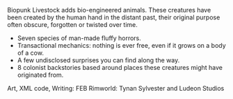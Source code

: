 Biopunk Livestock adds bio-engineered animals. These creatures have been created by the human hand in the distant past, their original purpose often obscure, forgotten or twisted over time. 


- Seven species of man-made fluffy horrors.
- Transactional mechanics: nothing is ever free, even if it grows on a body of a cow.
- A few undisclosed surprises you can find along the way.
- 8 colonist backstories based around places these creatures might have originated from.



Art, XML code, Writing: FEB
Rimworld: Tynan Sylvester and Ludeon Studios
